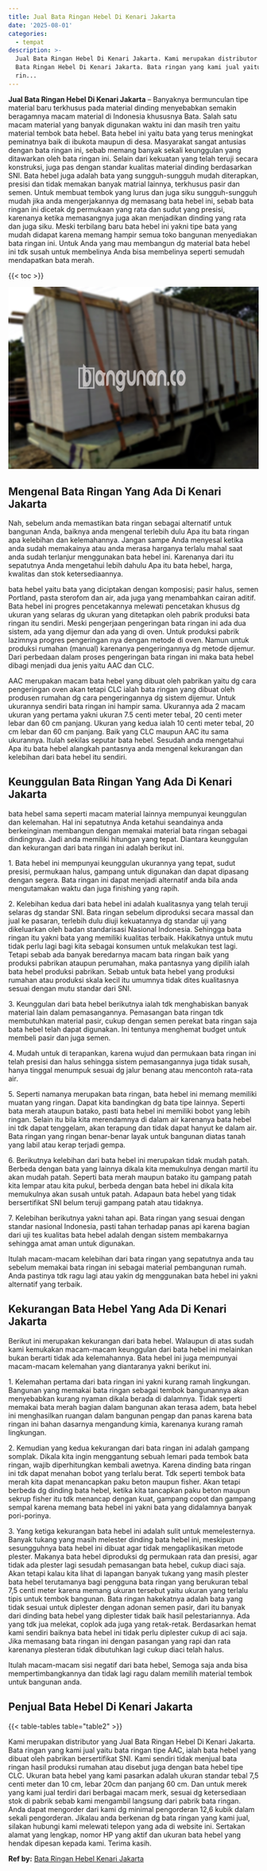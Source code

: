 ```yaml
---
title: Jual Bata Ringan Hebel Di Kenari Jakarta
date: '2025-08-01'
categories:
  - tempat
description: >-
  Jual Bata Ringan Hebel Di Kenari Jakarta. Kami merupakan distributor yang Jual
  Bata Ringan Hebel Di Kenari Jakarta. Bata ringan yang kami jual yaitu bata
  rin...
---
```


**Jual Bata Ringan Hebel Di Kenari Jakarta** – Banyaknya bermunculan tipe material baru terkhusus pada material dinding menyebabkan semakin beragamnya macam material di Indonesia khususnya Bata. Salah satu macam material yang banyak digunakan waktu ini dan masih tren yaitu material tembok bata hebel. Bata hebel ini yaitu bata yang terus meningkat peminatnya baik di ibukota maupun di desa. Masyarakat sangat antusias dengan bata ringan ini, sebab memang banyak sekali keunggulan yang ditawarkan oleh bata ringan ini. Selain dari kekuatan yang telah teruji secara konstruksi, juga pas dengan standar kualitas material dinding berdasarkan SNI. Bata hebel juga adalah bata yang sungguh-sungguh mudah diterapkan, presisi dan tidak memakan banyak matrial lainnya, terkhusus pasir dan semen. Untuk membuat tembok yang lurus dan juga siku sungguh-sungguh mudah jika anda mengerjakannya dg memasang bata hebel ini, sebab bata ringan ini dicetak dg permukaan yang rata dan sudut yang presisi, karenanya ketika memasangnya juga akan menjadikan dinding yang rata dan juga siku. Meski terbilang baru bata hebel ini yakni tipe bata yang mudah didapat karena memang hampir semua toko bangunan menyediakan bata ringan ini. Untuk Anda yang mau membangun dg material bata hebel ini tdk susah untuk membelinya Anda bisa membelinya seperti semudah mendapatkan bata merah.

{{< toc >}}

![Jual Bata Ringan Hebel Di Kenari Jakarta](/images/jual-hebel-murah-16.png)

## Mengenal Bata Ringan Yang Ada Di Kenari Jakarta

Nah, sebelum anda memastikan bata ringan sebagai alternatif untuk bangunan Anda, baiknya anda mengenal terlebih dulu Apa itu bata ringan apa kelebihan dan kelemahannya. Jangan sampe Anda menyesal ketika anda sudah memakainya atau anda merasa harganya terlalu mahal saat anda sudah terlanjur menggunakan bata hebel ini. Karenanya dari itu sepatutnya Anda mengetahui lebih dahulu Apa itu bata hebel, harga, kwalitas dan stok ketersediaannya.

bata hebel yaitu bata yang diciptakan dengan komposisi; pasir halus, semen Portland, pasta sterofom dan air, ada juga yang menambahkan cairan aditif. Bata hebel ini progres pencetakannya melewati pencetakan khusus dg ukuran yang selaras dg ukuran yang ditetapkan oleh pabrik produksi bata ringan itu sendiri. Meski pengerjaan pengeringan bata ringan ini ada dua sistem, ada yang dijemur dan ada yang di oven. Untuk produksi pabrik lazimnya progres pengeringan nya dengan metode di oven. Namun untuk produksi rumahan (manual) karenanya pengeringannya dg metode dijemur. Dari perbedaan dalam proses pengeringan bata ringan ini maka bata hebel dibagi menjadi dua jenis yaitu AAC dan CLC.

AAC merupakan macam bata hebel yang dibuat oleh pabrikan yaitu dg cara pengeringan oven akan tetapi CLC ialah bata ringan yang dibuat oleh produsen rumahan dg cara pengeringannya dg sistem dijemur. Untuk ukurannya sendiri bata ringan ini hampir sama. Ukurannya ada 2 macam ukuran yang pertama yakni ukuran 7.5 centi meter tebal, 20 centi meter lebar dan 60 cm panjang. Ukuran yang kedua ialah 10 centi meter tebal, 20 cm lebar dan 60 cm panjang. Baik yang CLC maupun AAC itu sama ukurannya. Itulah sekilas seputar bata hebel. Sesudah anda mengetahui Apa itu bata hebel alangkah pantasnya anda mengenal kekurangan dan kelebihan dari bata hebel itu sendiri.

## Keunggulan Bata Ringan Yang Ada Di Kenari Jakarta

bata hebel sama seperti macam material lainnya mempunyai keunggulan dan kelemahan. Hal ini sepatutnya Anda ketahui seandainya anda berkeinginan membangun dengan memakai material bata ringan sebagai dindingnya. Jadi anda memiliki hitungan yang tepat. Diantara keunggulan dan kekurangan dari bata ringan ini adalah berikut ini.

1\. Bata hebel ini mempunyai keunggulan ukurannya yang tepat, sudut presisi, permukaan halus, gampang untuk digunakan dan dapat dipasang dengan segera. Bata ringan ini dapat menjadi alternatif anda bila anda mengutamakan waktu dan juga finishing yang rapih.

2\. Kelebihan kedua dari bata hebel ini adalah kualitasnya yang telah teruji selaras dg standar SNI. Bata ringan sebelum diproduksi secara massal dan jual ke pasaran, terlebih dulu diuji kekuatannya dg standar uji yang dikeluarkan oleh badan standarisasi Nasional Indonesia. Sehingga bata ringan itu yakni bata yang memiliki kualitas terbaik. Hakikatnya untuk mutu tidak perlu lagi bagi kita sebagai konsumen untuk melakukan test lagi. Tetapi sebab ada banyak beredarnya macam bata ringan baik yang produksi pabrikan ataupun perumahan, maka pantasnya yang dipilih ialah bata hebel produksi pabrikan. Sebab untuk bata hebel yang produksi rumahan atau produksi skala kecil itu umumnya tidak dites kualitasnya sesuai dengan mutu standar dari SNI.

3\. Keunggulan dari bata hebel berikutnya ialah tdk menghabiskan banyak material lain dalam pemasangannya. Pemasangan bata ringan tdk membutuhkan material pasir, cukup dengan semen perekat bata ringan saja bata hebel telah dapat digunakan. Ini tentunya menghemat budget untuk membeli pasir dan juga semen.

4\. Mudah untuk di terapankan, karena wujud dan permukaan bata ringan ini telah presisi dan halus sehingga sistem pemasangannya juga tidak susah, hanya tinggal menumpuk sesuai dg jalur benang atau mencontoh rata-rata air.

5\. Seperti namanya merupakan bata ringan, bata hebel ini memang memiliki muatan yang ringan. Dapat kita bandingkan dg bata tipe lainnya. Seperti bata merah ataupun batako, pasti bata hebel ini memiliki bobot yang lebih ringan. Selain itu bila kita merendamnya di dalam air karenanya bata hebel ini tdk dapat tenggelam, akan terapung dan tidak dapat hanyut ke dalam air. Bata ringan yang ringan benar-benar layak untuk bangunan diatas tanah yang labil atau kerap terjadi gempa.

6\. Berikutnya kelebihan dari bata hebel ini merupakan tidak mudah patah. Berbeda dengan bata yang lainnya dikala kita memukulnya dengan martil itu akan mudah patah. Seperti bata merah maupun batako itu gampang patah kita lempar atau kita pukul, berbeda dengan bata hebel ini dikala kita memukulnya akan susah untuk patah. Adapaun bata hebel yang tidak bersertifikat SNI belum teruji gampang patah atau tidaknya.

7\. Kelebihan berikutnya yakni tahan api. Bata ringan yang sesuai dengan standar nasional Indonesia, pasti tahan terhadap panas api karena bagian dari uji tes kualitas bata hebel adalah dengan sistem membakarnya sehingga amat aman untuk digunakan.

Itulah macam-macam kelebihan dari bata ringan yang sepatutnya anda tau sebelum memakai bata ringan ini sebagai material pembangunan rumah. Anda pastinya tdk ragu lagi atau yakin dg menggunakan bata hebel ini yakni alternatif yang terbaik.

## Kekurangan Bata Hebel Yang Ada Di Kenari Jakarta

Berikut ini merupakan kekurangan dari bata hebel. Walaupun di atas sudah kami kemukakan macam-macam keunggulan dari bata hebel ini melainkan bukan berarti tidak ada kelemahannya. Bata hebel ini juga mempunyai macam-macam kelemahan yang diantaranya yakni berikut ini.

1\. Kelemahan pertama dari bata ringan ini yakni kurang ramah lingkungan. Bangunan yang memakai bata ringan sebagai tembok bangunannya akan menyebabkan kurang nyaman dikala berada di dalamnya. Tidak seperti memakai bata merah bagian dalam bangunan akan terasa adem, bata hebel ini menghasilkan ruangan dalam bangunan pengap dan panas karena bata ringan ini bahan dasarnya mengandung kimia, karenanya kurang ramah lingkungan.

2\. Kemudian yang kedua kekurangan dari bata ringan ini adalah gampang somplak. Dikala kita ingin menggantung sebuah lemari pada tembok bata ringan, wajib diperhitungkan kembali awetnya. Karena dinding bata ringan ini tdk dapat menahan bobot yang terlalu berat. Tdk seperti tembok bata merah kita dapat menancapkan paku beton maupun fisher. Akan tetapi berbeda dg dinding bata hebel, ketika kita tancapkan paku beton maupun sekrup fisher itu tdk menancap dengan kuat, gampang copot dan gampang sempal karena memang bata hebel ini yakni bata yang didalamnya banyak pori-porinya.

3\. Yang ketiga kekurangan bata hebel ini adalah sulit untuk memelesternya. Banyak tukang yang masih melester dinding bata hebel ini, meskipun sesungguhnya bata hebel ini dibuat agar tidak mengaplikasikan metode plester. Makanya bata hebel diproduksi dg permukaan rata dan presisi, agar tidak ada plester lagi sesudah pemasangan bata hebel, cukup diaci saja. Akan tetapi kalau kita lihat di lapangan banyak tukang yang masih plester bata hebel terutamanya bagi pengguna bata ringan yang berukuran tebal 7,5 centi meter karena memang ukuran tersebut yaitu ukuran yang terlalu tipis untuk tembok bangunan. Bata ringan hakekatnya adalah bata yang tidak sesuai untuk diplester dengan adonan semen pasir, dari itu banyak dari dinding bata hebel yang diplester tidak baik hasil pelestariannya. Ada yang tdk jua melekat, coplok ada juga yang retak-retak. Berdasarkan hemat kami sendiri baiknya bata hebel ini tidak perlu diplester cukup di aci saja. Jika memasang bata ringan ini dengan pasangan yang rapi dan rata karenanya plesteran tidak dibutuhkan lagi cukup diaci telah halus.

Itulah macam-macam sisi negatif dari bata hebel, Semoga saja anda bisa mempertimbangkannya dan tidak lagi ragu dalam memilih material tembok untuk bangunan anda.

## Penjual Bata Hebel Di Kenari Jakarta

{{< table-tables table="table2" >}}

Kami merupakan distributor yang Jual Bata Ringan Hebel Di Kenari Jakarta. Bata ringan yang kami jual yaitu bata ringan tipe AAC, ialah bata hebel yang dibuat oleh pabrikan bersertifikat SNI. Kami sendiri tidak menjual bata ringan hasil produksi rumahan atau disebut juga dengan bata hebel tipe CLC. Ukuran bata hebel yang kami pasarkan adalah ukuran standar tebal 7,5 centi meter dan 10 cm, lebar 20cm dan panjang 60 cm. Dan untuk merek yang kami jual terdiri dari berbagai macam merk, sesuai dg ketersediaan stok di pabrik sebab kami mengambil langsung dari pabrik bata ringan. Anda dapat mengorder dari kami dg minimal pengorderan 12,6 kubik dalam sekali pengorderan. Jikalau anda berkenan dg bata ringan yang kami jual, silakan hubungi kami melewati telepon yang ada di website ini. Sertakan alamat yang lengkap, nomor HP yang aktif dan ukuran bata hebel yang hendak dipesan kepada kami. Terima kasih.

**Ref by:** [Bata Ringan Hebel Kenari Jakarta](https://id.wikipedia.org/wiki/Bata)
